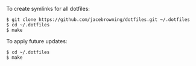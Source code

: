 To create symlinks for all dotfiles:

```
$ git clone https://github.com/jacebrowning/dotfiles.git ~/.dotfiles
$ cd ~/.dotfiles
$ make 
```

To apply future updates:

```
$ cd ~/.dotfiles
$ make
```
